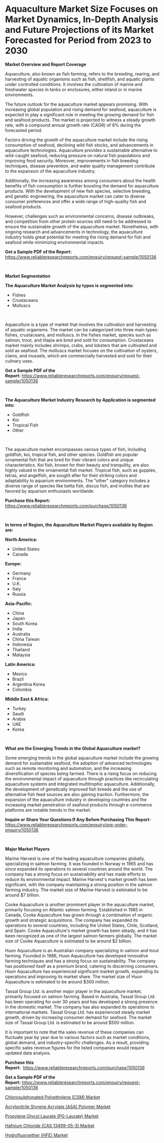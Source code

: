 <p><h1>Aquaculture Market Size Focuses on Market Dynamics, In-Depth Analysis and Future Projections of its Market Forecasted for Period from 2023 to 2030</h1></p><p><strong>Market Overview and Report Coverage</strong></p>
<p><p>Aquaculture, also known as fish farming, refers to the breeding, rearing, and harvesting of aquatic organisms such as fish, shellfish, and aquatic plants under controlled conditions. It involves the cultivation of marine and freshwater species in tanks or enclosures, either inland or in marine environments.</p><p>The future outlook for the aquaculture market appears promising. With increasing global population and rising demand for seafood, aquaculture is expected to play a significant role in meeting the growing demand for fish and seafood products. The market is projected to witness a steady growth rate, with a compound annual growth rate (CAGR) of 6% during the forecasted period.</p><p>Factors driving the growth of the aquaculture market include the rising consumption of seafood, declining wild fish stocks, and advancements in aquaculture technologies. Aquaculture provides a sustainable alternative to wild-caught seafood, reducing pressure on natural fish populations and improving food security. Moreover, improvements in fish breeding techniques, disease prevention, and water quality management contribute to the expansion of the aquaculture industry.</p><p>Additionally, the increasing awareness among consumers about the health benefits of fish consumption is further boosting the demand for aquaculture products. With the development of new fish species, selective breeding, and genetic engineering, the aquaculture market can cater to diverse consumer preferences and offer a wide range of high-quality fish and seafood products.</p><p>However, challenges such as environmental concerns, disease outbreaks, and competition from other protein sources still need to be addressed to ensure the sustainable growth of the aquaculture market. Nonetheless, with ongoing research and advancements in technology, the aquaculture industry holds great potential for meeting the rising demand for fish and seafood while minimizing environmental impacts.</p></p>
<p><strong>Get a Sample PDF of the Report:</strong> <a href="https://www.reliableresearchreports.com/enquiry/request-sample/1050136">https://www.reliableresearchreports.com/enquiry/request-sample/1050136</a></p>
<p>&nbsp;</p>
<p><strong>Market Segmentation</strong></p>
<p><strong>The Aquaculture Market Analysis by types is segmented into:</strong></p>
<p><ul><li>Fishes</li><li>Crustaceans</li><li>Molluscs</li></ul></p>
<p>&nbsp;</p>
<p><p>Aquaculture is a type of market that involves the cultivation and harvesting of aquatic organisms. The market can be categorized into three main types: fishes, crustaceans, and molluscs. In the fishes market, species such as salmon, trout, and tilapia are bred and sold for consumption. Crustaceans market mainly includes shrimps, crabs, and lobsters that are cultivated and sold as seafood. The molluscs market focuses on the cultivation of oysters, clams, and mussels, which are commercially harvested and sold for their culinary uses.</p></p>
<p><strong>Get a Sample PDF of the Report:</strong>&nbsp;<a href="https://www.reliableresearchreports.com/enquiry/request-sample/1050136">https://www.reliableresearchreports.com/enquiry/request-sample/1050136</a></p>
<p>&nbsp;</p>
<p><strong>The Aquaculture Market Industry Research by Application is segmented into:</strong></p>
<p><ul><li>Goldfish</li><li>Koi</li><li>Tropical Fish</li><li>Other</li></ul></p>
<p>&nbsp;</p>
<p><p>The aquaculture market encompasses various types of fish, including goldfish, koi, tropical fish, and other species. Goldfish are popular ornamental fish that are bred for their vibrant colors and unique characteristics. Koi fish, known for their beauty and tranquility, are also highly valued in the ornamental fish market. Tropical fish, such as guppies, tetras, and angelfish, are sought after for their striking colors and adaptability to aquarium environments. The "other" category includes a diverse range of species like betta fish, discus fish, and mollies that are favored by aquarium enthusiasts worldwide.</p></p>
<p><strong>Purchase this Report:</strong>&nbsp; <a href="https://www.reliableresearchreports.com/purchase/1050136">https://www.reliableresearchreports.com/purchase/1050136</a></p>
<p>&nbsp;</p>
<p><strong>In terms of Region, the Aquaculture Market Players available by Region are:</strong></p>
<p>
    <p> <strong> North America: </strong>
        <ul>
            <li>United States</li>
            <li>Canada</li>
        </ul>
        </p> 
    <p> <strong> Europe: </strong>
        <ul>
            <li>Germany</li>
            <li>France</li>
            <li>U.K.</li>
            <li>Italy</li>
            <li>Russia</li>
        </ul>
        </p> 
    <p> <strong> Asia-Pacific: </strong>
        <ul>
            <li>China</li>
            <li>Japan</li>
            <li>South Korea</li>
            <li>India</li>
            <li>Australia</li>
            <li>China Taiwan</li>
            <li>Indonesia</li>
            <li>Thailand</li>
            <li>Malaysia</li>
        </ul>
        </p> 
    <p> <strong> Latin America: </strong>
        <ul>
            <li>Mexico</li>
            <li>Brazil</li>
            <li>Argentina Korea</li>
            <li>Colombia</li>
        </ul>
        </p> 
    <p> <strong> Middle East & Africa: </strong>
        <ul>
            <li>Turkey</li>
            <li>Saudi</li>
            <li>Arabia</li>
            <li>UAE</li>
            <li>Korea</li>
        </ul>
    </p>
    </p>
<p>&nbsp;</p>
<p><strong>What are the Emerging Trends in the Global Aquaculture market?</strong></p>
<p><p>Some emerging trends in the global aquaculture market include the growing demand for sustainable seafood, the adoption of advanced technologies such as remote monitoring and automation, and the increasing diversification of species being farmed. There is a rising focus on reducing the environmental impact of aquaculture through practices like recirculating aquaculture systems and integrated multitrophic aquaculture. Additionally, the development of genetically improved fish breeds and the use of alternative fish feed sources are also gaining traction. Furthermore, the expansion of the aquaculture industry in developing countries and the increasing market penetration of seafood products through e-commerce platforms are notable trends in the market.</p></p>
<p><strong>Inquire or Share Your Questions If Any Before Purchasing This Report</strong>- <a href="https://www.reliableresearchreports.com/enquiry/pre-order-enquiry/1050136">https://www.reliableresearchreports.com/enquiry/pre-order-enquiry/1050136</a></p>
<p>&nbsp;</p>
<p><strong>Major Market Players</strong></p>
<p><p>Marine Harvest is one of the leading aquaculture companies globally, specializing in salmon farming. It was founded in Norway in 1965 and has since expanded its operations to several countries around the world. The company has a strong focus on sustainability and has made efforts to reduce its environmental impact. Marine Harvest's market growth has been significant, with the company maintaining a strong position in the salmon farming industry. The market size of Marine Harvest is estimated to be around $7 billion.</p><p>Cooke Aquaculture is another prominent player in the aquaculture market, primarily focusing on Atlantic salmon farming. Established in 1985 in Canada, Cooke Aquaculture has grown through a combination of organic growth and strategic acquisitions. The company has expanded its operations to several countries, including the United States, Chile, Scotland, and Spain. Cooke Aquaculture's market growth has been steady, and it has been recognized as one of the largest salmon farmers globally. The market size of Cooke Aquaculture is estimated to be around $2 billion.</p><p>Huon Aquaculture is an Australian company specializing in salmon and trout farming. Founded in 1986, Huon Aquaculture has developed innovative farming techniques and has a strong focus on sustainability. The company has positioned itself as a premium brand, catering to discerning consumers. Huon Aquaculture has experienced significant market growth, expanding its operations and improving its market share. The market size of Huon Aquaculture is estimated to be around $300 million.</p><p>Tassal Group Ltd. is another major player in the aquaculture market, primarily focused on salmon farming. Based in Australia, Tassal Group Ltd. has been operating for over 30 years and has developed a strong presence in the domestic market. The company has also expanded its operations to international markets. Tassal Group Ltd. has experienced steady market growth, driven by increasing consumer demand for seafood. The market size of Tassal Group Ltd. is estimated to be around $500 million.</p><p>It is important to note that the sales revenue of these companies can fluctuate year by year due to various factors such as market conditions, global demand, and industry-specific challenges. As a result, providing specific sales revenue figures for the listed companies would require updated data analysis.</p></p>
<p><strong>Purchase this Report:</strong>&nbsp;&nbsp;<a href="https://www.reliableresearchreports.com/purchase/1050136">https://www.reliableresearchreports.com/purchase/1050136</a></p>
<p></p>
<p><strong>Get a Sample PDF of the Report:</strong>&nbsp;<a href="https://www.reliableresearchreports.com/enquiry/request-sample/1050136">https://www.reliableresearchreports.com/enquiry/request-sample/1050136</a></p>
<p><p><a href="https://medium.com/@allelee654/chlorosulphonated-polyethylene-csm-market-insights-into-market-cagr-market-trends-and-growth-9123ecf27ebc">Chlorosulphonated Polyethylene (CSM) Market</a></p><p><a href="https://medium.com/@sanjoy753352/acrylonitrile-styrene-acrylate-asa-polymer-market-the-key-to-successful-business-strategy-47fd13f600a3">Acrylonitrile Styrene Acrylate (ASA) Polymer Market</a></p><p><a href="https://medium.com/@kiannoel89776554/propylene-glycol-laurate-pg-laurate-market-exploring-market-share-market-trends-and-future-da7d54a94adc">Propylene Glycol Laurate (PG-Laurate) Market</a></p><p><a href="https://medium.com/@nelljian7548/hafnium-chloride-cas-13499-05-3-market-size-market-outlook-and-market-forecast-2023-to-2030-cf2a5c3d567b">Hafnium Chloride (CAS 13499-05-3) Market</a></p><p><a href="https://medium.com/@darrensipes2023/hydrofluoroether-hfe-market-report-reveals-the-latest-trends-and-growth-opportunities-of-this-2e6966e2e038">Hydrofluoroether (HFE) Market</a></p></p>